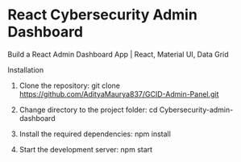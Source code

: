 # React Cybersecurity Admin Dashboard

Build a React Admin Dashboard App | React, Material UI, Data Grid

Installation

1. Clone the repository:
   git clone https://github.com/AdityaMaurya837/GCID-Admin-Panel.git

2. Change directory to the project folder:
   cd Cybersecurity-admin-dashboard

3. Install the required dependencies:
   npm install

4. Start the development server:
   npm start

